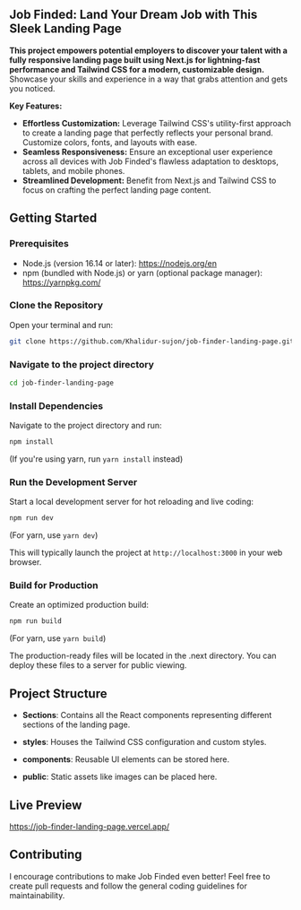 
## Job Finded: Land Your Dream Job with This Sleek Landing Page

**This project empowers potential employers to discover your talent with a fully responsive landing page built using Next.js for lightning-fast performance and Tailwind CSS for a modern, customizable design.** Showcase your skills and experience in a way that grabs attention and gets you noticed.

**Key Features:**

- **Effortless Customization:** Leverage Tailwind CSS's utility-first approach to create a landing page that perfectly reflects your personal brand. Customize colors, fonts, and layouts with ease.
- **Seamless Responsiveness:** Ensure an exceptional user experience across all devices with Job Finded's flawless adaptation to desktops, tablets, and mobile phones.
- **Streamlined Development:** Benefit from Next.js and Tailwind CSS to focus on crafting the perfect landing page content.

## Getting Started

### Prerequisites

- Node.js (version 16.14 or later): https://nodejs.org/en
- npm (bundled with Node.js) or yarn (optional package manager): https://yarnpkg.com/

### Clone the Repository

Open your terminal and run:

```bash
git clone https://github.com/Khalidur-sujon/job-finder-landing-page.git
```
### Navigate to the project directory

```bash
cd job-finder-landing-page
```

### Install Dependencies
Navigate to the project directory and run:

```bash
npm install
```
(If you're using yarn, run ```yarn install``` instead)

### Run the Development Server
Start a local development server for hot reloading and live coding:

```bash
npm run dev
```
(For yarn, use ```yarn dev```)

This will typically launch the project at ```http://localhost:3000``` in your web browser.

### Build for Production
Create an optimized production build:

```bash
npm run build
```
(For yarn, use ```yarn build```)

The production-ready files will be located in the .next directory. You can deploy these files to a server for public viewing.

## Project Structure
- **Sections**: Contains all the React components representing different sections of the landing page.

- **styles**: Houses the Tailwind CSS configuration and custom styles.

- **components**: Reusable UI elements can be stored here.

- **public**: Static assets like images can be placed here.

## Live Preview
https://job-finder-landing-page.vercel.app/

## Contributing
I encourage contributions to make Job Finded even better! Feel free to create pull requests and follow the general coding guidelines for maintainability.
